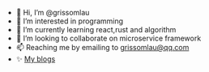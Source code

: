 - 👋 Hi, I’m @grissomlau
- 👀 I’m interested in programming
- 🌱 I’m currently learning react,rust and algorithm
- 💞️ I’m looking to collaborate on microservice framework
- 📫 Reaching me by emailing to grissomlau@qq.com
- ✨ [My blogs](https://grissomlau.github.io/)

<!---
grissomlau/grissomlau is a ✨ special ✨ repository because its `README.md` (this file) appears on your GitHub profile.
You can click the Preview link to take a look at your changes.
--->
